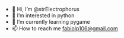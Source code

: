 - 👋 Hi, I’m @strElectrophorus
- 👀 I’m interested in python
- 🌱 I’m currently learning pygame
- 📫 How to reach me fabiolp106@gmail.com

<!---
strElectrophorus/strElectrophorus is a ✨ special ✨ repository because its `README.md` (this file) appears on your GitHub profile.
You can click the Preview link to take a look at your changes.
--->
